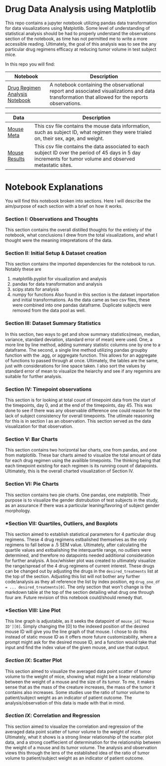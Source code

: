 # Drug Data Analysis using Matplotlib
This repo contains a jupyter notebook utilizing pandas data transformation for data visualizations using Matplotlib. Some level of understanding of statistical analysis should be had to properly understand the observations section of the notebook, as time has not permitted me to write a more accessible reading. Ultimately, the goal of this analysis was to see the any particular drug regimens efficacy at reducing tumor volume in test subject mice.

In this repo you will find:

|Notebook| Description|
|--------|------------|
|[Drug Regimen Analysis Notebook](regimen_notebook.ipynb)| A notebook containing the observational report and associated visualizations and data transformation that allowed for the reports observations.|

|Data|Description|
|----|-----------|
|[Mouse Meta](data/Mouse_metadata.csv)|This csv file contains the mouse data information, such as subject ID, what regimen they were trialed on, their sex, age, and weight.
|[Mouse Results](data/Study_results.csv)| This csv file contains the data associated to each subject ID over the period of 45 days in 5 day increments for tumor volume and observed metastatic sites.|

# Notebook Explanations
You will find this notebook broken into sections. Here I will describe the aim/purpose of each section with a brief on how it works.

### **Section I**: Observations and Thoughts
This section contains the overall distilled thoughts for the entirety of the notebook, what conclusions I drew from the total visualizations, and what I thought were the meaning intepretations of the data. 

### **Section II**: Initial Setup & Dataset creation
This section contains the imported dependencies for the notebook to run. Notably these are
1. matplotlib.pyplot for visualization and analysis 
2. pandas for data transformation and analysis
3. scipy.stats for analysis
4. numpy for functions
Also found in this section is the dataset importation and initial transformations. As the data came as two csv files, these were combined into one pandas dataframe. Duplicate subjects were removed from the data pool as well. 

### **Section III**: Dataset Summary Statistics
In this section, two ways to get and show summary statistics(mean, median, variance, standard deviation, standard error of mean) were used. 
One, a more line by line method, adding summary statistic columns one by one to a dataframe.
The second, a single line method utilizing pandas groupby function with the .agg, or aggregate function. This allows for an aggregate of functions to passed through at once. 
Ultimately, the tables are the same, just with considerations for line space taken. I also sort the values by standard error of mean to visualize the heiarchy and see if any regemins are suitable for further analysis.

### **Section IV**: Timepoint observations
This section is for looking at total count of timepoint data from the start of the timepoints, day 0, and at the end of the timepoints, day 45. This was done to see if there was any observable difference one could reason for the lack of subject consistency for overall timepoints. The utlimate reasoning for this is in section I as an observation. This section served as the data visualization for that observation.

### **Section V**: Bar Charts
This section contains two horizontal bar charts, one from pandas, and one from matplotlib. These bar charts aimed to visualize the total amount of data for each drug regimen using the availible timepoints. The thinking being that each timepoint existing for each regimen is its running count of datapoints. Ultimately, this is the overall charted visualization of Section IV.

### **Section VI**: Pie Charts
This section contains two pie charts. One pandas, one matplotlib. Their purpose is to visualize the gender distrubution of test subjects in the study, as an assurance if there was a particular leaning/favoring of subject gender morphology. 

### ***Section VII**: Quartiles, Outliers, and Boxplots
This section aimed to establish statistical parameters for 4 particular drug regimens. These 4 drug regimens estbalished themselves as the only regimens to fall below a .5 SEM value.  Ultimately, after calculating the quartile values and estbalishing the interquartile range, no outliers were determined, and therefore no datapoints needed additional consideration for further analysis. A box/whisker plot was created to ultimately visualize the range/spread of the 4 drug regimens of current interest. These drugs can be changed out by adjusting the drugs in the `desired_treatments` list at the top of the section. Adjusting this list will not bother any further code/analysis as they all reference the list by index position, eg `drug_one_df = ... desired_treatments[0]`. The only section that won't change is the markdown table at the top of the section detailing what drug one through four are. Future revision of this notebook could/should remedy that. 

### ***Section VIII**: Line Plot
This line graph is adjustable, as it seeks the datapoint of  `mouse_id['Mouse ID'][0]`. Simply changing the [0] to the indexed position of the desired mouse ID will give you the line graph of that mouse. I chose to do this instead of static mouse ID as it offers more future customizability, where a prompt might ask for the desired mouse ID, and a function would take that input and find the index value of the given mouse, and use that output. 

### ***Section IX***: Scatter Plot
This section aimed to visualize the averaged data point scatter of tumor volume to the weight of mice, showing what might be a linear relationship between the weight of a mouse and the size of its tumor. To me, it makes sense that as the mass of the creature increases, the mass of the tumor it contains also increases. Some studies use the ratio of tumor volume to patient/subject weight as an indicator of patient outcome. The analysis/observation of this data is made with that in mind. 

### ***Section IX***: Correlation and Regression
This section aimed to visualize the correlation and regression of the averaged data point scatter of tumor volume to the weight of mice. Ultimately, what it shows is a strong linear relationship of the scatter plot data, and a strong coeffiecient of determination for the relationship between the weight of a mouse and its tumor volume. The analysis and observation views this through the lens of the established idea of the ratio of tumor volume to patient/subject weight as an indicator of patient outcome.
